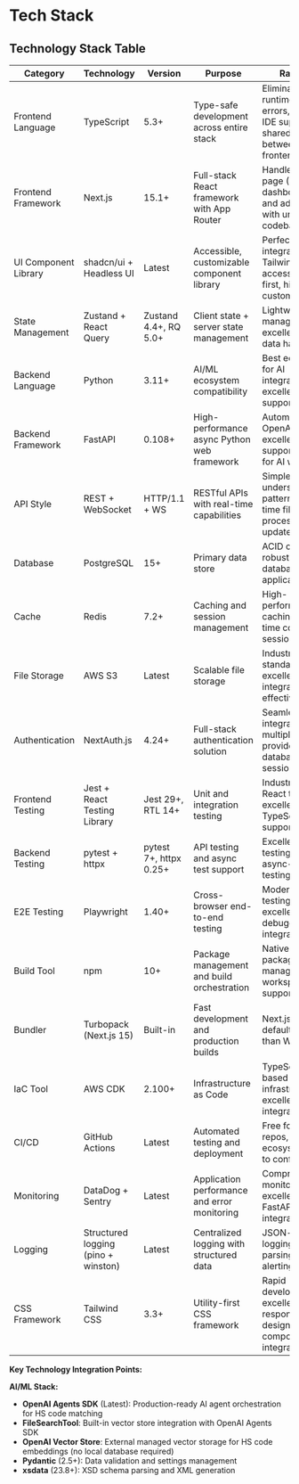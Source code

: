 # Tech Stack

## Technology Stack Table

| Category | Technology | Version | Purpose | Rationale |
|----------|------------|---------|---------|-----------|
| Frontend Language | TypeScript | 5.3+ | Type-safe development across entire stack | Eliminates runtime type errors, excellent IDE support, shared types between frontend/backend |
| Frontend Framework | Next.js | 15.1+ | Full-stack React framework with App Router | Handles landing page (SSG), dashboard (SSR), and admin panel with unified codebase |
| UI Component Library | shadcn/ui + Headless UI | Latest | Accessible, customizable component library | Perfect integration with Tailwind, accessibility-first, highly customizable |
| State Management | Zustand + React Query | Zustand 4.4+, RQ 5.0+ | Client state + server state management | Lightweight state management with excellent async data handling |
| Backend Language | Python | 3.11+ | AI/ML ecosystem compatibility | Best ecosystem for AI integrations, excellent async support |
| Backend Framework | FastAPI | 0.108+ | High-performance async Python web framework | Automatic OpenAPI docs, excellent async support, perfect for AI workloads |
| API Style | REST + WebSocket | HTTP/1.1 + WS | RESTful APIs with real-time capabilities | Simple, well-understood pattern with real-time file processing updates |
| Database | PostgreSQL | 15+ | Primary data store | ACID compliance, robust relational database for application data |
| Cache | Redis | 7.2+ | Caching and session management | High-performance caching, real-time counters, session storage |
| File Storage | AWS S3 | Latest | Scalable file storage | Industry standard, excellent CDN integration, cost-effective |
| Authentication | NextAuth.js | 4.24+ | Full-stack authentication solution | Seamless Next.js integration, multiple providers, JWT + database sessions |
| Frontend Testing | Jest + React Testing Library | Jest 29+, RTL 14+ | Unit and integration testing | Industry standard React testing with excellent TypeScript support |
| Backend Testing | pytest + httpx | pytest 7+, httpx 0.25+ | API testing and async test support | Excellent FastAPI testing support, async-first testing |
| E2E Testing | Playwright | 1.40+ | Cross-browser end-to-end testing | Modern E2E testing with excellent debugging and CI integration |
| Build Tool | npm | 10+ | Package management and build orchestration | Native Node.js package manager, workspace support |
| Bundler | Turbopack (Next.js 15) | Built-in | Fast development and production builds | Next.js 15 default, 5x faster than Webpack |
| IaC Tool | AWS CDK | 2.100+ | Infrastructure as Code | TypeScript-based infrastructure, excellent AWS integration |
| CI/CD | GitHub Actions | Latest | Automated testing and deployment | Free for public repos, excellent ecosystem, easy to configure |
| Monitoring | DataDog + Sentry | Latest | Application performance and error monitoring | Comprehensive monitoring, excellent FastAPI/Next.js integration |
| Logging | Structured logging (pino + winston) | Latest | Centralized logging with structured data | JSON-based logging for easy parsing and alerting |
| CSS Framework | Tailwind CSS | 3.3+ | Utility-first CSS framework | Rapid development, excellent responsive design, perfect component integration |

**Key Technology Integration Points:**

**AI/ML Stack:**
- **OpenAI Agents SDK** (Latest): Production-ready AI agent orchestration for HS code matching
- **FileSearchTool**: Built-in vector store integration with OpenAI Agents SDK
- **OpenAI Vector Store**: External managed vector storage for HS code embeddings (no local database required)
- **Pydantic** (2.5+): Data validation and settings management
- **xsdata** (23.8+): XSD schema parsing and XML generation
